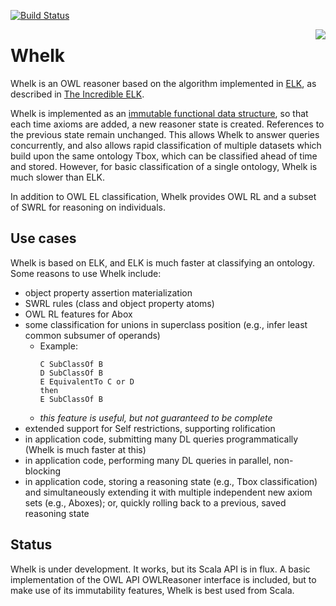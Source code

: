 [![Build Status](https://travis-ci.com/balhoff/whelk.svg?branch=master)](https://travis-ci.org/balhoff/whelk)

<img align="right" src="https://farm7.staticflickr.com/6205/6045158767_e70d43139d_m_d.jpg">

# Whelk

Whelk is an OWL reasoner based on the algorithm implemented in [ELK](https://github.com/liveontologies/elk-reasoner), as described in [The Incredible ELK](https://doi.org/10.1007/s10817-013-9296-3).

Whelk is implemented as an [immutable functional data structure](https://en.wikipedia.org/wiki/Purely_functional_data_structure), so that each time axioms are added, a new reasoner state is created. References to the previous state remain unchanged. This allows Whelk to answer queries concurrently, and also allows rapid classification of multiple datasets which build upon the same ontology Tbox, which can be classified ahead of time and stored. However, for basic classification of a single ontology, Whelk is much slower than ELK.

In addition to OWL EL classification, Whelk provides OWL RL and a subset of SWRL for reasoning on individuals.

## Use cases

Whelk is based on ELK, and ELK is much faster at classifying an ontology. Some reasons to use Whelk include:
- object property assertion materialization
- SWRL rules (class and object property atoms)
- OWL RL features for Abox
- some classification for unions in superclass position (e.g., infer least common subsumer of operands)
  - Example: 
    ```
    C SubClassOf B
    D SubClassOf B
    E EquivalentTo C or D
    then
    E SubClassOf B
    ```
  - *this feature is useful, but not guaranteed to be complete*
- extended support for Self restrictions, supporting rolification
- in application code, submitting many DL queries programmatically (Whelk is much faster at this)
- in application code, performing many DL queries in parallel, non-blocking
- in application code, storing a reasoning state (e.g., Tbox classification) and simultaneously extending it with multiple independent new axiom sets (e.g., Aboxes); or, quickly rolling back to a previous, saved reasoning state

## Status

Whelk is under development. It works, but its Scala API is in flux. A basic implementation of the OWL API OWLReasoner interface is included, but to make use of its immutability features, Whelk is best used from Scala.
